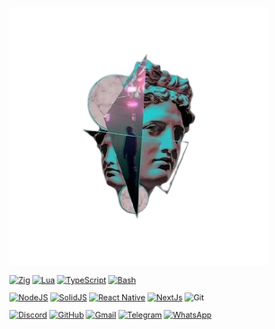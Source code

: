 ![_.jpeg](/_.jpeg)


 
[![Zig](https://img.shields.io/badge/-F7A41D?style=for-the-badge&logo=zig&logoColor=fff)](#)
[![Lua](https://img.shields.io/badge/-%232C2D72?style=for-the-badge&logo=lua&logoColor=white)](#)
[![TypeScript](https://img.shields.io/badge/-3178C6?style=for-the-badge&logo=typescript&logoColor=fff)](#)
[![Bash](https://img.shields.io/badge/-4EAA25?style=for-the-badge&logo=gnubash&logoColor=fff)](#)

[![NodeJS](https://img.shields.io/badge/-6DA55F?style=for-the-badge&logo=node.js&logoColor=white)](#)
[![SolidJS](https://img.shields.io/badge/-2c4f7c?style=for-the-badge&logo=solid&logoColor=c8c9cb)](#)
[![React Native](https://img.shields.io/badge/-%2320232a?style=for-the-badge&logo=react&logoColor=%2361DAFB)](#)
[![NextJs](https://img.shields.io/badge/-black?style=for-the-badge&logo=next.js&logoColor=white)](#)
![Git](https://img.shields.io/badge/-%23F05033.svg?style=for-the-badge&logo=git&logoColor=white)

[![Discord](https://img.shields.io/badge/-%235865F2?style=for-the-badge&logo=discord&logoColor=white)](#)
[![GitHub](https://img.shields.io/badge/-%23121011?style=for-the-badge&logo=github&logoColor=white)](#)
[![Gmail](https://img.shields.io/badge/-D14836?style=for-the-badge&logo=gmail&logoColor=white)](#)
[![Telegram](https://img.shields.io/badge/-2CA5E0?style=for-the-badge&logo=telegram&logoColor=white)](#)
[![WhatsApp](https://img.shields.io/badge/-25D366?style=for-the-badge&logo=whatsapp&logoColor=white)](#)

